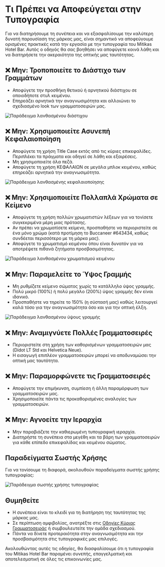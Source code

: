# Τι Πρέπει να Αποφεύγεται στην Τυπογραφία

Για να διατηρήσουμε τη συνέπεια και να εξασφαλίσουμε την καλύτερη δυνατή παρουσίαση της μάρκας μας, είναι σημαντικό να αποφεύγουμε ορισμένες πρακτικές κατά την εργασία με την τυπογραφία του Mitikas Hotel Bar. Αυτός ο οδηγός θα σας βοηθήσει να αποφύγετε κοινά λάθη και να διατηρήσετε την ακεραιότητα της οπτικής μας ταυτότητας.

## ❌ Μην: Τροποποιείτε το Διάστιχο των Γραμμάτων

* Αποφύγετε την προσθήκη θετικού ή αρνητικού διάστιχου σε οποιοδήποτε στυλ κειμένου. 
* Επηρεάζει αρνητικά την αναγνωσιμότητα και αλλοιώνει το σχεδιασμένο look των γραμματοσειρών μας.

![Παράδειγμα λανθασμένου διάστιχου](διαδρομή/προς/παράδειγμα-λανθασμένου-διάστιχου.jpg)

## ❌ Μην: Χρησιμοποιείτε Ασυνεπή Κεφαλαιοποίηση

* Αποφύγετε τη χρήση Title Case εκτός από τις κύριες επικεφαλίδες. Περιπλέκει τα πράγματα και οδηγεί σε λάθη και εξαιρέσεις.
* Μη χρησιμοποιείτε όλα πεζά.
* Αποφύγετε τη χρήση ΚΕΦΑΛΑΙΩΝ σε μεγάλα μπλοκ κειμένου, καθώς επηρεάζει αρνητικά την αναγνωσιμότητα.

![Παράδειγμα λανθασμένης κεφαλαιοποίησης](διαδρομή/προς/παράδειγμα-λανθασμένης-κεφαλαιοποίησης.jpg)

## ❌ Μην: Χρησιμοποιείτε Πολλαπλά Χρώματα σε Κείμενο

* Αποφύγετε τη χρήση πολλών χρωματιστών λέξεων για να τονίσετε συγκεκριμένα μέρη μιας πρότασης.
* Αν πρέπει να χρωματίσετε κείμενο, προσπαθήστε να περιοριστείτε σε ένα μόνο χρώμα (κατά προτίμηση το Buccaneer #643434, καθώς συνδέεται περισσότερο με τη μάρκα μας).
* Αποφύγετε το χρωματισμό κειμένου όπου είναι δυνατόν για να αποτρέψετε πιθανά ζητήματα προσβασιμότητας.

![Παράδειγμα λανθασμένου χρωματισμού κειμένου](διαδρομή/προς/παράδειγμα-λανθασμένου-χρωματισμού.jpg)

## ❌ Μην: Παραμελείτε το Ύψος Γραμμής

* Μη ρυθμίζετε κείμενο σώματος χωρίς το κατάλληλο ύψος γραμμής.
* Πολύ μικρό (100%) ή πολύ μεγάλο (200%) ύψος γραμμής δεν είναι ιδανικό.
* Προσπαθήστε να τηρείτε το 150% (η σύστασή μας) καθώς λειτουργεί καλά τόσο για την αναγνωσιμότητα όσο και για την οπτική έλξη.

![Παράδειγμα λανθασμένου ύψους γραμμής](διαδρομή/προς/παράδειγμα-λανθασμένου-ύψους-γραμμής.jpg)

## ❌ Μην: Αναμιγνύετε Πολλές Γραμματοσειρές

* Περιοριστείτε στη χρήση των καθορισμένων γραμματοσειρών μας (Didot LT Std και Helvetica Neue).
* Η εισαγωγή επιπλέον γραμματοσειρών μπορεί να αποδυναμώσει την οπτική μας ταυτότητα.

## ❌ Μην: Παραμορφώνετε τις Γραμματοσειρές

* Αποφύγετε την επιμήκυνση, συμπίεση ή άλλη παραμόρφωση των γραμματοσειρών μας.
* Χρησιμοποιείτε πάντα τις προκαθορισμένες αναλογίες των γραμματοσειρών.

## ❌ Μην: Αγνοείτε την Ιεραρχία

* Μην παραβιάζετε την καθιερωμένη τυπογραφική ιεραρχία.
* Διατηρήστε τη συνέπεια στα μεγέθη και τα βάρη των γραμματοσειρών για κάθε επίπεδο επικεφαλίδας και κειμένου σώματος.

## Παραδείγματα Σωστής Χρήσης

Για να τονίσουμε τη διαφορά, ακολουθούν παραδείγματα σωστής χρήσης τυπογραφίας:

![Παράδειγμα σωστής χρήσης τυπογραφίας](διαδρομή/προς/παράδειγμα-σωστής-χρήσης.jpg)

## Θυμηθείτε

* Η συνέπεια είναι το κλειδί για τη διατήρηση της ταυτότητας της μάρκας μας.
* Σε περίπτωση αμφιβολίας, ανατρέξτε στις [Οδηγίες Κύριας Γραμματοσειράς](σύνδεσμος-προς-οδηγίες-κύριας-γραμματοσειράς) ή συμβουλευτείτε την ομάδα σχεδιασμού.
* Πάντα να δίνετε προτεραιότητα στην αναγνωσιμότητα και την προσβασιμότητα στις τυπογραφικές μας επιλογές.

Ακολουθώντας αυτές τις οδηγίες, θα διασφαλίσουμε ότι η τυπογραφία του Mitikas Hotel Bar παραμένει συνεπής, επαγγελματική και αποτελεσματική σε όλες τις επικοινωνίες μας.

